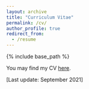 ```yaml
---
layout: archive
title: "Curriculum Vitae"
permalink: /cv/
author_profile: true
redirect_from:
  - /resume
---
```


{% include base_path %}

You may find my CV [here](https://maminbajand.github.io/files/CV.pdf).

[Last update: September 2021]

